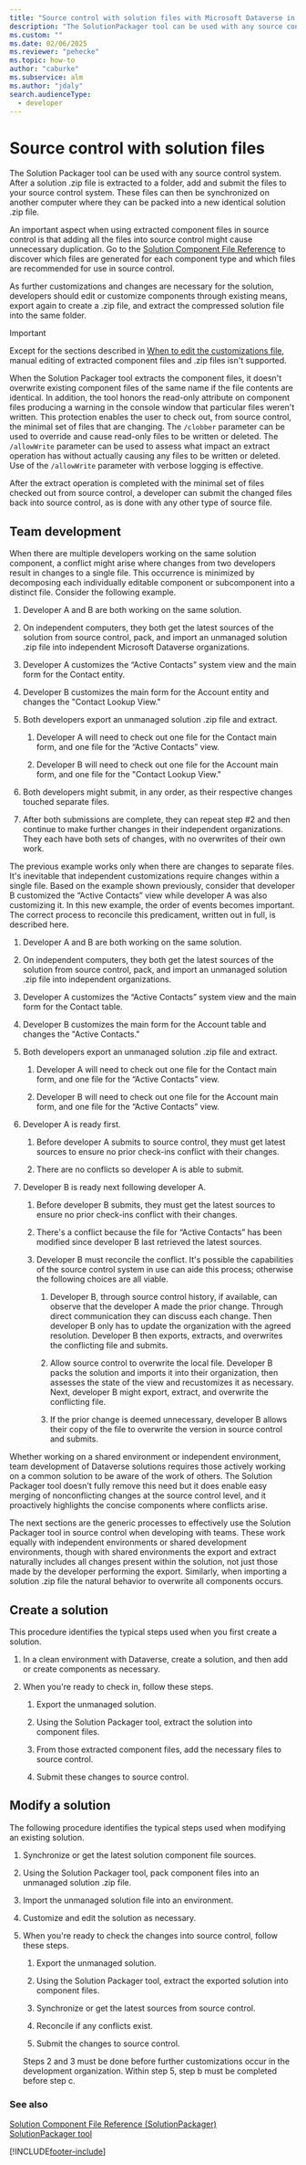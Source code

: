 ```yaml
---
title: "Source control with solution files with Microsoft Dataverse in Power Platform"
description: "The SolutionPackager tool can be used with any source control system. After a solution .zip file is extracted to a folder, add and submit the files to your source control system. These files can then be synchronized on another computer where they can be packed into a new identical solution .zip file."
ms.custom: ""
ms.date: 02/06/2025
ms.reviewer: "pehecke"
ms.topic: how-to
author: "caburke"
ms.subservice: alm
ms.author: "jdaly"
search.audienceType: 
  - developer
---
```

# Source control with solution files

The Solution Packager tool can be used with any source control system. After a solution .zip file is extracted to a folder, add and submit the files to your source control system. These files can then be synchronized on another computer where they can be packed into a new identical solution .zip file.  
  
An important aspect when using extracted component files in source control is that adding all the files into source control might cause unnecessary duplication. Go to the [Solution Component File Reference](/powerapps/developer/common-data-service/solution-component-file-reference-solutionpackager) to discover which files are generated for each component type and which files are recommended for use in source control.  
  
As further customizations and changes are necessary for the solution, developers should edit or customize components through existing means, export again to create a .zip file, and extract the compressed solution file into the same folder.  
  
> [!IMPORTANT]
> Except for the sections described in [When to edit the customizations file](when-edit-customization-file.md), manual editing of extracted component files and .zip files isn't supported.  
  
When the Solution Packager tool extracts the component files, it doesn't overwrite existing component files of the same name if the file contents are identical. In addition, the tool honors the read-only attribute on component files producing a warning in the console window that particular files weren't written. This protection enables the user to check out, from source control, the minimal set of files that are changing. The `/clobber` parameter can be used to override and cause read-only files to be written or deleted. The `/allowWrite` parameter can be used to assess what impact an extract operation has without actually causing any files to be written or deleted. Use of the `/allowWrite` parameter with verbose logging is effective.  
  
After the extract operation is completed with the minimal set of files checked out from source control, a developer can submit the changed files back into source control, as is done with any other type of source file.  
  
## Team development  

When there are multiple developers working on the same solution component, a conflict might arise where changes from two developers result in changes to a single file. This occurrence is minimized by decomposing each individually editable component or subcomponent into a distinct file. Consider the following example.  
  
1. Developer A and B are both working on the same solution.  
  
2. On independent computers, they both get the latest sources of the solution from source control, pack, and import an unmanaged solution .zip file into independent Microsoft Dataverse organizations.  
  
3. Developer A customizes the “Active Contacts” system view and the main form for the Contact entity.  
  
4. Developer B customizes the main form for the Account entity and changes the "Contact Lookup View."  
  
5. Both developers export an unmanaged solution .zip file and extract.  
  
   1. Developer A will need to check out one file for the Contact main form, and one file for the “Active Contacts” view.  
  
   2. Developer B will need to check out one file for the Account main form, and one file for the "Contact Lookup View."  
  
6. Both developers might submit, in any order, as their respective changes touched separate files.  
  
7. After both submissions are complete, they can repeat step #2 and then continue to make further changes in their independent organizations. They each have both sets of changes, with no overwrites of their own work.  
  
The previous example works only when there are changes to separate files. It's inevitable that independent customizations require changes within a single file. Based on the example shown previously, consider that developer B customized the “Active Contacts” view while developer A was also customizing it. In this new example, the order of events becomes important. The correct process to reconcile this predicament, written out in full, is described here.  
  
1. Developer A and B are both working on the same solution.  
  
1. On independent computers, they both get the latest sources of the solution from source control, pack, and import an unmanaged solution .zip file into independent organizations.  
  
1. Developer A customizes the “Active Contacts” system view and the main form for the Contact table.  
  
1. Developer B customizes the main form for the Account table and changes the "Active Contacts."  
  
1. Both developers export an unmanaged solution .zip file and extract.  
  
    1. Developer A will need to check out one file for the Contact main form, and one file for the “Active Contacts” view.  
  
    2. Developer B will need to check out one file for the Account main form, and one file for the “Active Contacts” view.  
  
1. Developer A is ready first.  
  
    1. Before developer A submits to source control, they must get latest sources to ensure no prior check-ins conflict with their changes.  
  
    2. There are no conflicts so developer A is able to submit.  
  
1. Developer B is ready next following developer A.  
  
    1. Before developer B submits, they must get the latest sources to ensure no prior check-ins conflict with their changes.  
  
    2. There's a conflict because the file for “Active Contacts” has been modified since developer B last retrieved the latest sources.  
  
    3. Developer B must reconcile the conflict. It's possible the capabilities of the source control system in use can aide this process; otherwise the following choices are all viable.  
  
        1. Developer B, through source control history, if available, can observe that the developer A made the prior change. Through direct communication they can discuss each change. Then developer B only has to update the organization with the agreed resolution. Developer B then exports, extracts, and overwrites the conflicting file and submits.  
  
        2. Allow source control to overwrite the local file. Developer B packs the solution and imports it into their organization, then assesses the state of the view and recustomizes it as necessary. Next, developer B might export, extract, and overwrite the conflicting file.  
  
        3. If the prior change is deemed unnecessary, developer B allows their copy of the file to overwrite the version in source control and submits.  
  
 Whether working on a shared environment or independent environment, team development of Dataverse solutions requires those actively working on a common solution to be aware of the work of others. The Solution Packager tool doesn't fully remove this need but it does enable easy merging of nonconflicting changes at the source control level, and it proactively highlights the concise components where conflicts arise.  
  
The next sections are the generic processes to effectively use the Solution Packager tool in source control when developing with teams. These work equally with independent environments or shared development environments, though with shared environments the export and extract naturally includes all changes present within the solution, not just those made by the developer performing the export. Similarly, when importing a solution .zip file the natural behavior to overwrite all components occurs.  
  
## Create a solution  

This procedure identifies the typical steps used when you first create a solution.  
  
1. In a clean environment with Dataverse, create a solution, and then add or create components as necessary.  
  
2. When you're ready to check in, follow these steps.  
  
   1. Export the unmanaged solution.  
  
   2. Using the Solution Packager tool, extract the solution into component files.  
  
   3. From those extracted component files, add the necessary files to source control.  
  
   4. Submit these changes to source control.  
  
## Modify a solution

The following procedure identifies the typical steps used when modifying an existing solution.  
  
1. Synchronize or get the latest solution component file sources.  
  
2. Using the Solution Packager tool, pack component files into an unmanaged solution .zip file.  
  
3. Import the unmanaged solution file into an environment.  
  
4. Customize and edit the solution as necessary.  
  
5. When you're ready to check the changes into source control, follow these steps.  
  
   1. Export the unmanaged solution.  
  
   2. Using the Solution Packager tool, extract the exported solution into component files.  
  
   3. Synchronize or get the latest sources from source control.  
  
   4. Reconcile if any conflicts exist.  
  
   5. Submit the changes to source control.  
  
   Steps 2 and 3 must be done before further customizations occur in the development organization. Within step 5, step b must be completed before step c.  
  
### See also

 [Solution Component File Reference (SolutionPackager)](/powerapps/developer/common-data-service/solution-component-file-reference-solutionpackager)  
 [SolutionPackager tool](solution-packager-tool.md)


[!INCLUDE[footer-include](../includes/footer-banner.md)]
